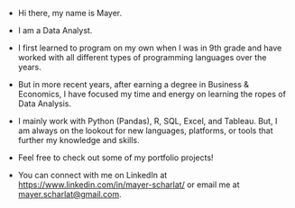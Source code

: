 - Hi there, my name is Mayer.

- I am a Data Analyst.

- I first learned to program on my own when I was in 9th grade and have worked with all different types of programming languages over the years.

- But in more recent years, after earning a degree in Business & Economics, I have focused my time and energy on learning the ropes of Data Analysis.

- I mainly work with Python (Pandas), R, SQL, Excel, and Tableau. But, I am always on the lookout for new languages, platforms, or tools that further my knowledge and skills.

- Feel free to check out some of my portfolio projects!

- You can connect with me on LinkedIn at https://www.linkedin.com/in/mayer-scharlat/ or email me at mayer.scharlat@gmail.com.

<!---
m-scharlat/m-scharlat is a ✨ special ✨ repository because its `README.md` (this file) appears on your GitHub profile.
You can click the Preview link to take a look at your changes.
--->
